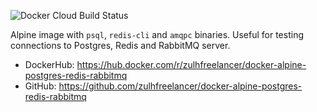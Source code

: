 ![Docker Cloud Build Status](https://img.shields.io/docker/cloud/build/zulhfreelancer/docker-alpine-postgres-redis-rabbitmq)

Alpine image with `psql`, `redis-cli` and `amqpc` binaries. Useful for testing connections to Postgres, Redis and RabbitMQ server.

- DockerHub: https://hub.docker.com/r/zulhfreelancer/docker-alpine-postgres-redis-rabbitmq
- GitHub: https://github.com/zulhfreelancer/docker-alpine-postgres-redis-rabbitmq
